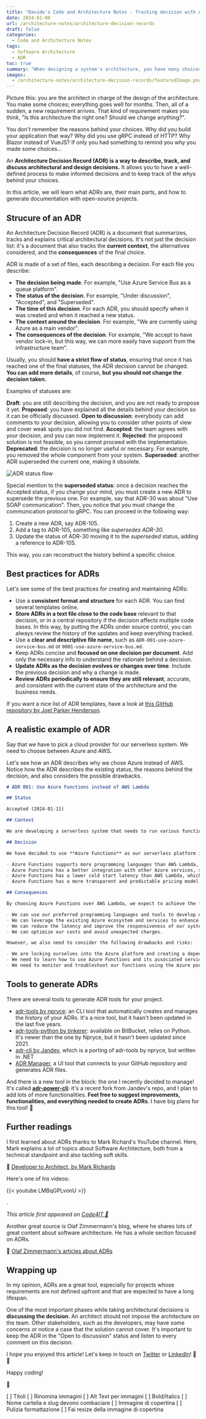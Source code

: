 ```yaml
---
title: "Davide's Code and Architecture Notes - Tracking decision with Architecture Decision Records (ADRs)"
date: 2024-01-08
url: /architecture-notes/architecture-decision-records
draft: false
categories:
  - Code and Architecture Notes
tags:
  - Software Architecture
  - ADR
toc: true
summary: "When designing a system's architecture, you have many choices to make. How can you track them? ADRs are formal documents to track the reasons behind your decisions, giving context and info about the consequences of each choice."
images:
  - /architecture-notes/architecture-decision-records/featuredImage.png
---
```


Picture this: you are the architect in charge of the design of the architecture. You make some choices; everything goes well for months. Then, all of a sudden, a new requirement arrives. That kind of requirement makes you think, "Is this architecture the right one? Should we change anything?". 

You don't remember the reasons behind your choices.
Why did you build your application that way? Why did you use gRPC instead of HTTP? Why Blazor instead of VueJS? If only you had something to remind you why you made some choices...

An **Architecture Decision Record (ADR) is a way to describe, track, and discuss architectural and design decisions.** It allows you to have a well-defined process to make informed decisions and to keep track of the _whys_ behind your choices.

In this article, we will learn what ADRs are, their main parts, and how to generate documentation with open-source projects.

## Strucure of an ADR

An Architecture Decision Record (ADR) is a document that summarizes, tracks and explains critical architectural decisions. It's not just the decision list: it's a document that also tracks the **current context**, the alternatives considered, and the **consequences** of the final choice.

ADR is made of a set of files, each describing a decision. For each file you describe:

- **The decision being made**. For example, "Use Azure Service Bus as a queue platform".
- **The status of the decision**. For example, "Under discussion", "Accepted", and "Superseded".
- **The time of this decision**. For each ADR, you should specify when it was created and when it reached a new status.
- **The context around the decision**. For example, "We are currently using Azure as a main vendor".
- **The consequences of the decision**. For example, "We accept to have vendor lock-in, but this way, we can more easily have support from the infrastructure team".

Usually, you should **have a strict flow of status**, ensuring that once it has reached one of the final statuses, the ADR decision cannot be changed. **You can add more details**, of course, **but you should not change the decision taken.**

Examples of statuses are:

**Draft**: you are still describing the decision, and you are not ready to propose it yet.
**Proposed**: you have explained all the details behind your decision so it can be officially discussed.
**Open to discussion**: everybody can add comments to your decision, allowing you to consider other points of view and cover weak spots you did not find.
**Accepted**: the team agrees with your decision, and you can now implement it.
**Rejected**: the proposed solution is not feasible, so you cannot proceed with the implementation.
**Deprecated**: the decision is no longer useful or necessary. For example, you removed the whole component from your system. 
**Superseded**: another ADR superseded the current one, making it obsolete.

![ADR status flow](./adr-status.png)

Special mention to the **superseded status**: once a decision reaches the Accepted status, if you change your mind, you must create a new ADR to supersede the previous one. For example, say that ADR-30 was about "Use SOAP communication". Then, you notice that you must change the communication protocol to gRPC. You can proceed in the following way:

1. Create a new ADR, say ADR-105.
2. Add a tag to ADR-105, something like _supersedes ADR-30_.
3. Update the status of ADR-30 moving it to the _superseded_ status, adding a reference to ADR-105.

This way, you can reconstruct the history behind a specific choice.

## Best practices for ADRs

Let's see some of the best practices for creating and maintaining ADRs:

- Use a **consistent format and structure** for each ADR. You can find several templates online.
- **Store ADRs in a text file close to the code base** relevant to that decision, or in a central repository if the decision affects multiple code bases. In this way, by putting the ADRs under source control, you can always review the history of the updates and keep everything tracked.
- Use a **clear and descriptive file name**, such as `ADR-001-use-azure-service-bus.md` or `0001-use-azure-service-bus.md`.
- Keep ADRs concise and **focused on one decision per document**. Add only the necessary info to understand the rationale behind a decision.
- **Update ADRs as the decision evolves or changes over time**. Include the previous decision and why a change is made.
- **Review ADRs periodically to ensure they are still relevant**, accurate, and consistent with the current state of the architecture and the business needs.

If you want a nice list of ADR templates, have a look at [this GitHub repository by Joel Parker Henderson](https://github.com/joelparkerhenderson/architecture-decision-record/tree/main/locales/en/templates).

## A realistic example of ADR

Say that we have to pick a cloud provider for our serverless system. We need to choose between Azure and AWS.

Let's see how an ADR describes why we chose Azure instead of AWS. Notice how the ADR describes the existing status, the reasons behind the decision, and also considers the possible drawbacks.

```markdown
# ADR 001: Use Azure Functions instead of AWS Lambda

## Status

Accepted (2024-01-11)

## Context

We are developing a serverless system that needs to run various functions in response to events such as HTTP requests or message queue triggers. We need to choose a cloud provider that offers a reliable, scalable, and cost-effective platform for running these functions. The possible choices are AWS and Azure.

## Decision

We have decided to use **Azure Functions** as our serverless platform instead of AWS Lambda. The main reasons for this decision are:

- Azure Functions supports more programming languages than AWS Lambda, including C#, Java, JavaScript, Python, PowerShell, and TypeScript. This gives us more flexibility and choice in developing our functions since the team is currently working with several programming languages.
- Azure Functions has a better integration with other Azure services, such as Azure Storage, Azure Cosmos DB, Azure Event Hubs, and Azure Service Bus. This makes it easier to connect our functions to various data sources and destinations.
- Azure Functions has a lower cold start latency than AWS Lambda, which means that our functions will start faster when they are invoked for the first time or after a period of inactivity. This improves the user experience and reduces the response time of the system.
- Azure Functions has a more transparent and predictable pricing model than AWS Lambda, which charges based on the number of requests, the execution time, and the memory allocation of each function. Azure Functions charges based on the number of executions, the execution time, and the memory consumption of the whole function app, which is a logical grouping of functions. This makes it easier to estimate and control our costs.

## Consequences

By choosing Azure Functions over AWS Lambda, we expect to achieve the following benefits:

- We can use our preferred programming languages and tools to develop our functions.
- We can leverage the existing Azure ecosystem and services to enhance our system functionality and performance.
- We can reduce the latency and improve the responsiveness of our system.
- We can optimize our costs and avoid unexpected charges.

However, we also need to consider the following drawbacks and risks:

- We are locking ourselves into the Azure platform and creating a dependency on a single cloud provider. This may limit our options and increase our switching costs in the future.
- We need to learn how to use Azure Functions and its associated services and tools. This may require additional training and documentation for our team members.
- We need to monitor and troubleshoot our functions using the Azure portal or other third-party tools. This may introduce some complexity and overhead in our system operations.
```

## Tools to generate ADRs

There are several tools to generate ADR tools for your project.

- [adr-tools by npryce](https://github.com/npryce/adr-tools): an CLI tool that automatically creates and manages the history of your ADRs. It's a nice tool, but it hasn't been updated in the last five years.
- [adr-tools-python by tinkerer](https://bitbucket.org/tinkerer_/adr-tools-python/src/master/): available on BitBucket, relies on Python. It's newer than the one by Npryce, but it hasn't been updated since 2021.
- [adr-cli by Jandev](https://github.com/Jandev/adr-cli), which is a porting of adr-tools by npryce, but written in .NET
- [ADR Manager](https://github.com/adr/adr-manager), a UI tool that connects to your GitHub repository and generates ADR files.

And there is a new tool in the block: the one I recently decided to manage! It's called **[adr-power-cli](https://github.com/bellons91/adr-power-cli)**: it's a recent fork from Jandev's repo, and I plan to add lots of more functionalities. **Feel free to suggest improvements, functionalities, and everything needed to create ADRs**. I have big plans for this tool! 🚀

## Further readings

I first learned about ADRs thanks to Mark Richard's YouTube channel. Here, Mark explains a lot of topics about Software Architecture, both from a technical standpoint and also tackling soft skills.

🔗 [Developer to Architect, by Mark Richards](https://www.developertoarchitect.com/lessons/)

Here's one of his videos:

{{< youtube LMBqGPLvonU >}}

.

_This article first appeared on [Code4IT 🐧](https://www.code4it.dev/)_

Another great source is Olaf Zimmermann's blog, where he shares lots of great content about software architecture. He has a whole section focused on ADRs.

🔗 [Olaf Zimmermann's articles about ADRs](https://ozimmer.ch/tags/#architectural-decisions)  

## Wrapping up

In my opinion, ADRs are a great tool, especially for projects whose requirements are not defined upfront and that are expected to have a long lifespan.

One of the most important phases while taking architectural decisions is **discussing the decision**. An architect should not impose the architecture on the team. Other stakeholders, such as the developers, may have some concerns or notice a case that the solution cannot cover. It's important to keep the ADR in the "Open to discussion" status and listen to every comment on this decision.

I hope you enjoyed this article! Let's keep in touch on [Twitter](https://twitter.com/BelloneDavide) or [LinkedIn](https://www.linkedin.com/in/BelloneDavide/)! 🤜🤛

Happy coding!

🐧

[ ] Titoli
[ ] Rinomina immagini
[ ] Alt Text per immagini
[ ] Bold/Italics
[ ] Nome cartella e slug devono combaciare
[ ] Immagine di copertina
[ ] Pulizia formattazione
[ ] Fai resize della immagine di copertina
